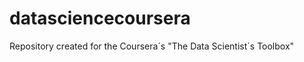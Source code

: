 datasciencecoursera
===================

Repository created for the Coursera´s "The Data Scientist´s Toolbox" 
